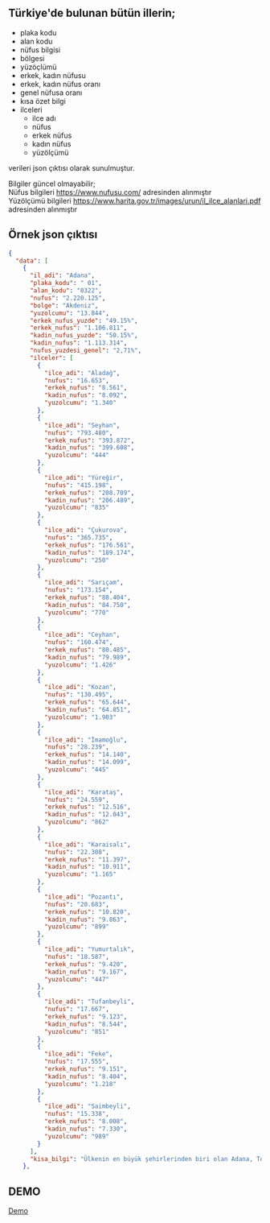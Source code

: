    
## Türkiye'de bulunan bütün illerin;

 * plaka kodu
 * alan kodu
 * nüfus bilgisi
 * bölgesi
 * yüzöçlümü
 * erkek, kadın nüfusu
 * erkek, kadın nüfus oranı
 * genel nüfusa oranı
 * kısa özet bilgi
 * ilceleri 
    * ilce adı 
    * nüfus 
    * erkek nüfus 
    * kadın nüfus 
    * yüzölçümü 
    
 verileri json çıktısı olarak sunulmuştur.   
    
Bilgiler güncel olmayabilir; <br>
Nüfus bilgileri https://www.nufusu.com/ adresinden alınmıştır <br>
Yüzölçümü bilgileri https://www.harita.gov.tr/images/urun/il_ilce_alanlari.pdf adresinden alınmıştır


## Örnek json çıktısı

```json
{
  "data": [
    {
      "il_adi": "Adana",
      "plaka_kodu": " 01",
      "alan_kodu": "0322",
      "nufus": "2.220.125",
      "bolge": "Akdeniz",
      "yuzolcumu": "13.844",
      "erkek_nufus_yuzde": "49.15%",
      "erkek_nufus": "1.106.811",
      "kadin_nufus_yuzde": "50.15%",
      "kadin_nufus": "1.113.314",
      "nufus_yuzdesi_genel": "2,71%",
      "ilceler": [
        {
          "ilce_adi": "Aladağ",
          "nufus": "16.653",
          "erkek_nufus": "8.561",
          "kadin_nufus": "8.092",
          "yuzolcumu": "1.340"
        },
        {
          "ilce_adi": "Seyhan",
          "nufus": "793.480",
          "erkek_nufus": "393.872",
          "kadin_nufus": "399.608",
          "yuzolcumu": "444"
        },
        {
          "ilce_adi": "Yüreğir",
          "nufus": "415.198",
          "erkek_nufus": "208.709",
          "kadin_nufus": "206.489",
          "yuzolcumu": "835"
        },
        {
          "ilce_adi": "Çukurova",
          "nufus": "365.735",
          "erkek_nufus": "176.561",
          "kadin_nufus": "189.174",
          "yuzolcumu": "250"
        },
        {
          "ilce_adi": "Sarıçam",
          "nufus": "173.154",
          "erkek_nufus": "88.404",
          "kadin_nufus": "84.750",
          "yuzolcumu": "770"
        },
        {
          "ilce_adi": "Ceyhan",
          "nufus": "160.474",
          "erkek_nufus": "80.485",
          "kadin_nufus": "79.989",
          "yuzolcumu": "1.426"
        },
        {
          "ilce_adi": "Kozan",
          "nufus": "130.495",
          "erkek_nufus": "65.644",
          "kadin_nufus": "64.851",
          "yuzolcumu": "1.903"
        },
        {
          "ilce_adi": "İmamoğlu",
          "nufus": "28.239",
          "erkek_nufus": "14.140",
          "kadin_nufus": "14.099",
          "yuzolcumu": "445"
        },
        {
          "ilce_adi": "Karataş",
          "nufus": "24.559",
          "erkek_nufus": "12.516",
          "kadin_nufus": "12.043",
          "yuzolcumu": "862"
        },
        {
          "ilce_adi": "Karaisalı",
          "nufus": "22.308",
          "erkek_nufus": "11.397",
          "kadin_nufus": "10.911",
          "yuzolcumu": "1.165"
        },
        {
          "ilce_adi": "Pozantı",
          "nufus": "20.683",
          "erkek_nufus": "10.820",
          "kadin_nufus": "9.863",
          "yuzolcumu": "899"
        },
        {
          "ilce_adi": "Yumurtalık",
          "nufus": "18.587",
          "erkek_nufus": "9.420",
          "kadin_nufus": "9.167",
          "yuzolcumu": "447"
        },
        {
          "ilce_adi": "Tufanbeyli",
          "nufus": "17.667",
          "erkek_nufus": "9.123",
          "kadin_nufus": "8.544",
          "yuzolcumu": "851"
        },
        {
          "ilce_adi": "Feke",
          "nufus": "17.555",
          "erkek_nufus": "9.151",
          "kadin_nufus": "8.404",
          "yuzolcumu": "1.218"
        },
        {
          "ilce_adi": "Saimbeyli",
          "nufus": "15.338",
          "erkek_nufus": "8.008",
          "kadin_nufus": "7.330",
          "yuzolcumu": "989"
        }
      ],
      "kisa_bilgi": "Ülkenin en büyük şehirlerinden biri olan Adana, Toros dağlarının güneyinde bulunan ve Mersin, Osmaniye, Hatay illerini içine alan Çukurova'nın merkezinde, Seyhan nehri üzerinde yer alır"
    },
```
## DEMO
[Demo](https://www.senerov.com/projects/tr-il-ilce/)
